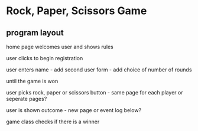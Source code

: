 Rock, Paper, Scissors Game
==========================

program layout
--------------

home page welcomes user and shows rules

user clicks to begin registration

user enters name
    - add second user form
    - add choice of number of rounds

until the game is won

  user picks rock, paper or scissors button
    - same page for each player or seperate pages?

  user is shown outcome
    - new page or event log below?

  game class checks if there is a winner
